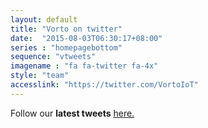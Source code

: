 ```yaml
---
layout: default
title: "Vorto on twitter"
date:  "2015-08-03T06:30:17+08:00"
series : "homepagebottom"
sequence: "vtweets"
imagename : "fa fa-twitter fa-4x"
style: "team"
accesslink: "https://twitter.com/VortoIoT"
---
```

Follow our **latest tweets** <a href="https://twitter.com/VortoIoT" target="_blank">here.</a>